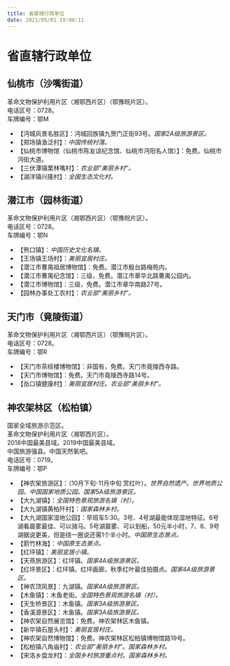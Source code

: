```yaml
---
title: 省直辖行政单位  
date: 2021/05/01 19:00:11  
---
```

  
# 省直辖行政单位  

## 仙桃市（沙嘴街道）  
革命文物保护利用片区（湘鄂西片区）（鄂豫皖片区）。  
电话区号：0728。  
车牌编号：鄂M  
* 【沔城风景名胜区】：沔城回族镇九贺门正街93号。*国家2A级旅游景区。*  
* 【郑场镇渔泛村】：*中国传统村落。*  
* 【仙桃市博物馆（仙桃市陈友谅纪念馆、仙桃市沔阳名人馆）】：免费。仙桃市沔街大道。  
* 【三伏潭镇栗林嘴村】：*农业部“美丽乡村”。*  
* 【湖洋镇兴隆村】：*全国生态文化村。*  

## 潜江市（园林街道）  
革命文物保护利用片区（湘鄂西片区）（鄂豫皖片区）。  
电话区号：0728。  
车牌编号：鄂N  
* 【熊口镇】：*中国历史文化名镇。*  
* 【王场镇王场村】：*美丽宜居村庄。*  
* 【潜江市曹禺祖居博物馆】：免费。潜江市殷台路梅苑内。  
* 【潜江市曹禺纪念馆】：三级，免费。潜江市章华北路曹禺公园内。  
* 【潜江市博物馆】：三级，免费。潜江市章华南路27号。  
* 【园林办事处工农村】：*农业部“美丽乡村”。*  

## 天门市（竟陵街道）  
革命文物保护利用片区（湘鄂西片区）（鄂豫皖片区）。  
电话区号：0728。  
车牌编号：鄂R  
* 【天门市茶经楼博物馆】：非国有，免费。天门市竟陵西寺路。  
* 【天门市博物馆】：免费。天门市竟陵西寺路14号。  
* 【岳口镇健康村】：*美丽宜居村庄。农业部“美丽乡村”。*  

## 神农架林区（松柏镇）  
国家全域旅游示范区。  
革命文物保护利用片区（湘鄂西片区）。  
2018中国最美县域。2019中国最美县域。  
中国旅游强县。中国天然氧吧。  
电话区号：0719。  
车牌编号：鄂P  
* 【神农架旅游区】：（10月下旬-11月中旬 赏红叶）。*世界自然遗产。世界地质公园。中国国家地质公园。国家5A级旅游景区。*  
* 【大九湖镇】：*全国特色景观旅游名镇（村）。*  
* 【大九湖镇黄柏阡村】：*国家森林乡村。*  
* 【大九湖国家湿地公园】：早班车5:30。3号、4号湖最能体现湿地特征。6号湖看晨雾最佳、可以骑马。5号湖晨雾、可以划船，50元半小时，7、8、9号湖据说更美，但是绕一圈说还需1个半小时。*中国原生态景点。*  
* 【箭竹林海】：*中国原生态景点。*  
* 【红坪镇】：*美丽宜居小镇。*  
* 【天燕旅游区】：红坪镇。*国家4A级旅游景区。*  
* 【红坪景区】：红坪镇。红坪画廊，秋季红叶最佳拍摄点。*国家4A级旅游景区。*  
* 【神农顶风景】：九湖镇。*国家4A级旅游景区。*  
* 【木鱼镇】：木鱼老街。*全国特色景观旅游名镇（村）。*  
* 【天生桥景区】：木鱼镇。*国家3A级旅游景区。*  
* 【香溪源景区】：木鱼镇。*国家3A级旅游景区。*  
* 【神农架自然展览馆】：免费。神农架林区木鱼镇。  
* 【新华镇石屋头村】：*美丽宜居村庄。*  
* 【神农架自然博物馆】：免费。神农架林区松柏镇博物馆路19号。  
* 【松柏镇八角庙村】：*农业部“美丽乡村”。国家森林乡村。*  
* 【宋洛乡盘龙村】：*全国乡村旅游重点村。国家森林乡村。*  
